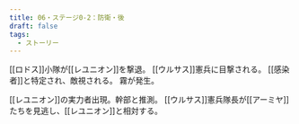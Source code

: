 ```yaml
---
title: 06・ステージ0-2：防衛・後
draft: false
tags:
  - ストーリー
---
```

[[ロドス]]小隊が[[レユニオン]]を撃退。
[[ウルサス]]憲兵に目撃される。
[[感染者]]と特定され、敵視される。
霧が発生。

[[レユニオン]]の実力者出現。幹部と推測。
[[ウルサス]]憲兵隊長が[[アーミヤ]]たちを見逃し、[[レユニオン]]と相対する。